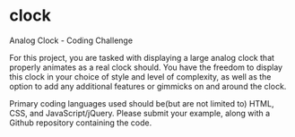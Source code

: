 # clock
Analog Clock - Coding Challenge

For this project, you are tasked with displaying a large analog clock that properly animates as a real clock should. You have the freedom to display this clock in your choice of style and level of complexity, as well as the option to add any additional features or gimmicks on and around the clock.

Primary coding languages used should be(but are not limited to) HTML, CSS, and JavaScript/jQuery. Please submit your example, along with a Github repository containing the code.
